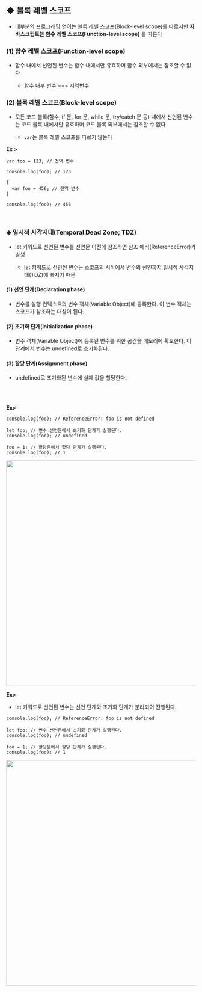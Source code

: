 ## ◆ 블록 레벨 스코프
* 대부분의 프로그래밍 언어는 블록 레벨 스코프(Block-level scope)를 따르지만 __자바스크립트는 함수 레벨 스코프(Function-level scope)__ 를 따른다

### (1) 함수 레벨 스코프(Function-level scope)
* 함수 내에서 선언된 변수는 함수 내에서만 유효하며 함수 외부에서는 참조할 수 없다

   * 함수 내부 변수 === 지역변수

### (2) 블록 레벨 스코프(Block-level scope)
* 모든 코드 블록(함수, if 문, for 문, while 문, try/catch 문 등) 내에서 선언된 변수는 코드 블록 내에서만 유효하며 코드 블록 외부에서는 참조할 수 없다

   * ```var```는 블록 레벨 스코프를 따르지 않는다

__Ex >__
```
var foo = 123; // 전역 변수

console.log(foo); // 123

{
  var foo = 456; // 전역 변수
}

console.log(foo); // 456
```
<br>

### ◈ 일시적 사각지대(Temporal Dead Zone; TDZ)
* let 키워드로 선언된 변수를 선언문 이전에 참조하면 참조 에러(ReferenceError)가 발생

   * let 키워드로 선언된 변수는 스코프의 시작에서 변수의 선언까지 일시적 사각지대(TDZ)에 빠지기 때문

#### (1) 선언 단계(Declaration phase)
* 변수를 실행 컨텍스트의 변수 객체(Variable Object)에 등록한다. 이 변수 객체는 스코프가 참조하는 대상이 된다.

#### (2) 초기화 단계(Initialization phase)
* 변수 객체(Variable Object)에 등록된 변수를 위한 공간을 메모리에 확보한다. 이 단계에서 변수는 undefined로 초기화된다.

#### (3) 할당 단계(Assignment phase)
* undefined로 초기화된 변수에 실제 값을 할당한다.
<br>
<br>

__Ex>__
```
console.log(foo); // ReferenceError: foo is not defined

let foo; // 변수 선언문에서 초기화 단계가 실행된다.
console.log(foo); // undefined

foo = 1; // 할당문에서 할당 단계가 실행된다.
console.log(foo); // 1
```

<img src="https://user-images.githubusercontent.com/108077414/203472007-d421710b-2277-49f3-97fb-94cb743bd3d5.png" width="600px" />
<br>

__Ex>__
* let 키워드로 선언된 변수는 선언 단계와 초기화 단계가 분리되어 진행된다.
```
console.log(foo); // ReferenceError: foo is not defined

let foo; // 변수 선언문에서 초기화 단계가 실행된다.
console.log(foo); // undefined

foo = 1; // 할당문에서 할당 단계가 실행된다.
console.log(foo); // 1
```

<img src="https://user-images.githubusercontent.com/108077414/203471698-f2515d7d-77db-4dd3-9716-775ad1848db9.png" width="600px" />
